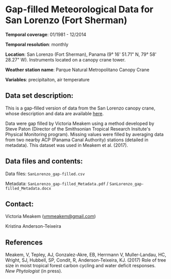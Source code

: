 # Gap-filled Meteorological Data for San Lorenzo (Fort Sherman)

**Temporal coverage**: 01/1981 - 12/2014

**Temporal resolution**: monthly

**Location**: San Lorenzo (Fort Sherman), Panama (9° 16' 51.71" N, 79° 58' 28.27" W). Instruments located on a canopy crane tower.

**Weather station name**: Parque Natural Metropolitano Canopy Crane

**Variables**: precipitaiton, air temperature

## Data set description:
This is a gap-filled version of data from the San Lorenzo canopy crane, whose description and data are available [here](http://biogeodb.stri.si.edu/physical_monitoring/research/sherman). 

Data were gap filled by Victoria Meakem using a method developed by Steve Paton (Director of the Smithsonian Tropical Research Insitute's Physical Monitoring program). Missing values were filled by averaging data from two nearby ACP (Panama Canal Authority) stations (detailed in metadata). This dataset was used in Meakem et al. (2017).

## Data files and contents:
Data files: `SanLorenzo_gap-filled.csv`

Metadata: `SanLorenzo_gap-filled_Metadata.pdf` / `SanLorenzo_gap-filled_Metadata.docx`

## Contact:
Victoria Meakem (vmmeakem@gmail.com)

Kristina Anderson-Teixeira

## References
Meakem, V, Tepley, AJ, Gonzalez-Akre, EB, Herrmann V, Muller-Landau, HC, Wright, SJ, Hubbell, SP, Condit, R, Anderson-Teixeira, KJ. (2017) Role of tree size in moist tropical forest carbon cycling and water deficit responses. *New Phytologist* (in press).
